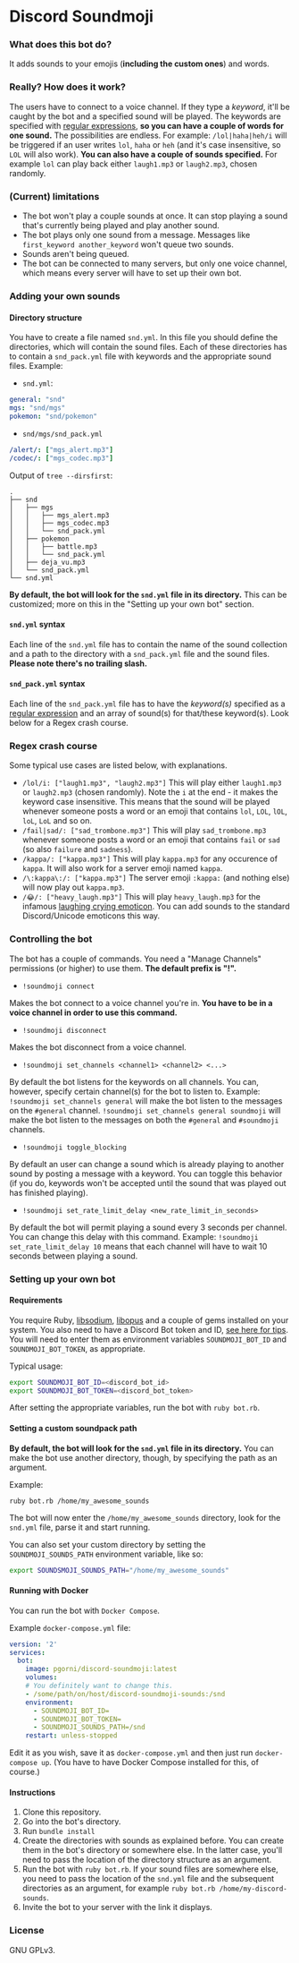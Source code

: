 # Discord Soundmoji

### What does this bot do?
It adds sounds to your emojis (**including the custom ones**) and words.

### Really? How does it work?
The users have to connect to a voice channel. If they type a *keyword*, it'll be caught by the bot and a specified sound will be played.
The keywords are specified with [regular expressions](https://en.wikipedia.org/wiki/Regular_expression), **so you can have a couple of words for one sound.** The possibilities are endless.
For example: `/lol|haha|heh/i` will be triggered if an user writes `lol`, `haha` or `heh` (and it's case insensitive, so `LOL` will also work).
**You can also have a couple of sounds specified.**
For example `lol` can play back either `laugh1.mp3` or `laugh2.mp3`, chosen randomly.

### (Current) limitations
- The bot won't play a couple sounds at once. It can stop playing a sound that's currently being played and play another sound.
- The bot plays only one sound from a message. Messages like `first_keyword another_keyword` won't queue two sounds.
- Sounds aren't being queued.
- The bot can be connected to many servers, but only one voice channel, which means every server will have to set up their own bot.

### Adding your own sounds

#### Directory structure
You have to create a file named `snd.yml`. In this file you should define the directories, which will contain the sound files. Each of these directories has to contain a `snd_pack.yml` file with keywords and the appropriate sound files.
Example:
- `snd.yml`:
```yaml
general: "snd"
mgs: "snd/mgs"
pokemon: "snd/pokemon"
```
- `snd/mgs/snd_pack.yml`
```yaml
/alert/: ["mgs_alert.mp3"]
/codec/: ["mgs_codec.mp3"]
```
Output of `tree --dirsfirst`:
```
.
├── snd
│   ├── mgs
│   │   ├── mgs_alert.mp3
│   │   ├── mgs_codec.mp3
│   │   └── snd_pack.yml
│   ├── pokemon
│   │   ├── battle.mp3
│   │   └── snd_pack.yml
│   ├── deja_vu.mp3
│   └── snd_pack.yml
└── snd.yml
```
**By default, the bot will look for the `snd.yml` file in its directory.** This can be customized; more on this in the "Setting up your own bot" section.

#### `snd.yml` syntax
Each line of the `snd.yml` file has to contain the name of the sound collection and a path to the directory with a `snd_pack.yml` file and the sound files. **Please note there's no trailing slash.**

#### `snd_pack.yml` syntax
Each line of the `snd_pack.yml` file has to have the *keyword(s)* specified as a [regular expression](https://en.wikipedia.org/wiki/Regular_expression) and an array of sound(s) for that/these keyword(s). Look below for a Regex crash course.

### Regex crash course
Some typical use cases are listed below, with explanations.

- `/lol/i: ["laugh1.mp3", "laugh2.mp3"]`
This will play either `laugh1.mp3` or `laugh2.mp3` (chosen randomly). Note the `i` at the end - it makes the keyword case insensitive. This means that the sound will be played whenever someone posts a word or an emoji that contains `lol`, `LOL`, `lOL`, `loL`, `LoL` and so on.
- `/fail|sad/: ["sad_trombone.mp3"]`
This will play `sad_trombone.mp3` whenever someone posts a word or an emoji that contains `fail` or `sad` (so also `failure` and `sadness`).
- `/kappa/: ["kappa.mp3"]`
This will play `kappa.mp3` for any occurence of `kappa`. It will also work for a server emoji named `kappa`.
- `/\:kappa\:/: ["kappa.mp3"]`
The server emoji `:kappa:` (and nothing else) will now play out `kappa.mp3`.
- `/😂/: ["heavy_laugh.mp3"]`
This will play `heavy_laugh.mp3` for the infamous [laughing crying emoticon](https://emojipedia.org/face-with-tears-of-joy/). You can add sounds to the standard Discord/Unicode emoticons this way.

### Controlling the bot
The bot has a couple of commands. You need a "Manage Channels" permissions (or higher) to use them.
**The default prefix is "!".**

- `!soundmoji connect`

Makes the bot connect to a voice channel you're in. **You have to be in a voice channel in order to use this command.**

- `!soundmoji disconnect`

Makes the bot disconnect from a voice channel.

- `!soundmoji set_channels <channel1> <channel2> <...>`

By default the bot listens for the keywords on all channels. You can, however, specify certain channel(s) for the bot to listen to.
Example: `!soundmoji set_channels general` will make the bot listen to the messages on the `#general` channel. `!soundmoji set_channels general soundmoji` will make the bot listen to the messages on both the `#general` and `#soundmoji` channels.

- `!soundmoji toggle_blocking`

By default an user can change a sound which is already playing to another sound by posting a message with a keyword. You can toggle this behavior (if you do, keywords won't be accepted until the sound that was played out has finished playing).

- `!soundmoji set_rate_limit_delay <new_rate_limit_in_seconds>`

By default the bot will permit playing a sound every 3 seconds per channel. You can change this delay with this command. Example: `!soundmoji set_rate_limit_delay 10` means that each channel will have to wait 10 seconds between playing a sound.

### Setting up your own bot
#### Requirements
You require Ruby, [libsodium](https://github.com/meew0/discordrb/wiki/Installing-libsodium), [libopus](https://github.com/meew0/discordrb/wiki/Installing-libopus) and a couple of gems installed on your system.
You also need to have a Discord Bot token and ID, [see here for tips](https://github.com/reactiflux/discord-irc/wiki/Creating-a-discord-bot-&-getting-a-token). You will need to enter them as environment variables `SOUNDMOJI_BOT_ID` and `SOUNDMOJI_BOT_TOKEN`, as appropriate.

Typical usage:
```sh
export SOUNDMOJI_BOT_ID=<discord_bot_id>
export SOUNDMOJI_BOT_TOKEN=<discord_bot_token>
```

After setting the appropriate variables, run the bot with `ruby bot.rb`.

#### Setting a custom soundpack path
**By default, the bot will look for the `snd.yml` file in its directory.** You can make the bot use another directory, though, by specifying the path as an argument.

Example:

```
ruby bot.rb /home/my_awesome_sounds
```

The bot will now enter the `/home/my_awesome_sounds` directory, look for the `snd.yml` file, parse it and start running.

You can also set your custom directory by setting the `SOUNDMOJI_SOUNDS_PATH` environment variable, like so:

```sh
export SOUNDSMOJI_SOUNDS_PATH="/home/my_awesome_sounds"
```

#### Running with Docker

You can run the bot with `Docker Compose`.

Example `docker-compose.yml` file:

```yaml
version: '2'
services:
  bot:
    image: pgorni/discord-soundmoji:latest
    volumes:
    # You definitely want to change this. 
    - /some/path/on/host/discord-soundmoji-sounds:/snd
    environment:
      - SOUNDMOJI_BOT_ID=
      - SOUNDMOJI_BOT_TOKEN=
      - SOUNDMOJI_SOUNDS_PATH=/snd
    restart: unless-stopped
```

Edit it as you wish, save it as `docker-compose.yml` and then just run `docker-compose up`. (You have to have Docker Compose installed for this, of course.)


#### Instructions
1. Clone this repository.
2. Go into the bot's directory.
3. Run `bundle install`
4. Create the directories with sounds as explained before. You can create them in the bot's directory or somewhere else. In the latter case, you'll need to pass the location of the directory structure as an argument.
5. Run the bot with `ruby bot.rb`. If your sound files are somewhere else, you need to pass the location of the `snd.yml` file and the subsequent directories as an argument, for example `ruby bot.rb /home/my-discord-sounds`.
6. Invite the bot to your server with the link it displays.

### License
GNU GPLv3.